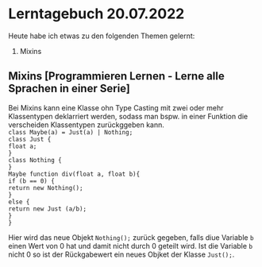 # Lerntagebuch 20.07.2022
Heute habe ich etwas zu den folgenden Themen gelernt:
1. Mixins
## Mixins [Programmieren Lernen - Lerne alle Sprachen in einer Serie]
Bei Mixins kann eine Klasse ohn Type Casting mit zwei oder mehr Klassentypen deklarriert werden, sodass man bspw. in einer Funktion die verscheiden Klassentypen zurückggeben kann.  
`class Maybe(a) = Just(a) | Nothing;`  
`class Just {`  
    `float a;`  
`}`  
`class Nothing {`  
`}`  
`Maybe function div(float a, float b){`  
    `if (b == 0) {`  
        `return new Nothing();`  
    `}`  
    `else {`  
        `return new Just (a/b);`  
    `}`  
`}`  

Hier wird das neue Objekt `Nothing();` zurück gegeben, falls diue Variable `b` einen Wert von 0 hat und damit nicht durch 0 geteilt wird. Ist die Variable `b` nicht 0 so ist der Rückgabewert ein neues Objket der Klasse `Just();`.  